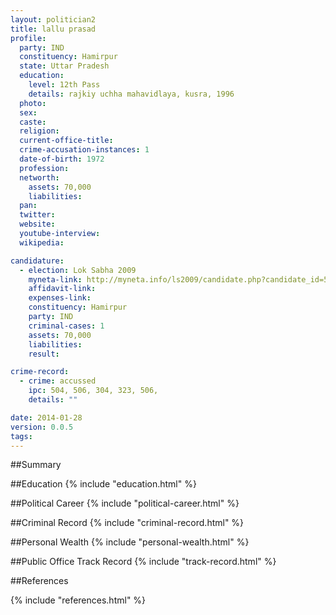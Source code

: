 ```yaml
---
layout: politician2
title: lallu prasad
profile: 
  party: IND
  constituency: Hamirpur
  state: Uttar Pradesh
  education: 
    level: 12th Pass
    details: rajkiy uchha mahavidlaya, kusra, 1996
  photo: 
  sex: 
  caste: 
  religion: 
  current-office-title: 
  crime-accusation-instances: 1
  date-of-birth: 1972
  profession: 
  networth: 
    assets: 70,000
    liabilities: 
  pan: 
  twitter: 
  website: 
  youtube-interview: 
  wikipedia: 

candidature: 
  - election: Lok Sabha 2009
    myneta-link: http://myneta.info/ls2009/candidate.php?candidate_id=5693
    affidavit-link: 
    expenses-link: 
    constituency: Hamirpur 
    party: IND
    criminal-cases: 1
    assets: 70,000
    liabilities: 
    result:  

crime-record: 
  - crime: accussed
    ipc: 504, 506, 304, 323, 506,
    details: "" 

date: 2014-01-28
version: 0.0.5
tags: 
---
```

##Summary


##Education
{% include "education.html" %}


##Political Career
{% include "political-career.html" %}


##Criminal Record
{% include "criminal-record.html" %}


##Personal Wealth
{% include "personal-wealth.html" %}


##Public Office Track Record
{% include "track-record.html" %}


##References


{% include "references.html" %}